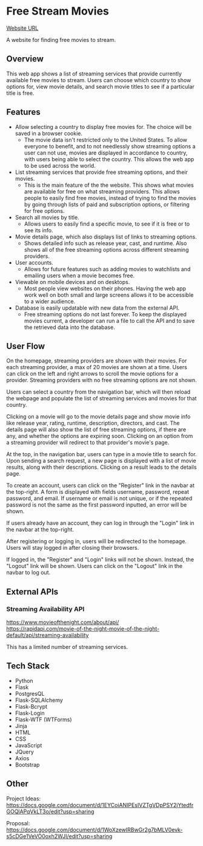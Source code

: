 # Free Stream Movies

[Website URL](https://myron-chens-springboard-capstone-1-free.onrender.com/)

A website for finding free movies to stream.

## Overview

This web app shows a list of streaming services that provide currently available free movies to stream. Users can
choose which country to show options for, view movie details, and search movie titles to see if a particular title
is free.

## Features

-   Allow selecting a country to display free movies for. The choice will be saved in a browser cookie.
    -   The movie data isn't restricted only to the United States. To allow everyone to benefit, and to not needlessly
        show streaming options a user can not use, movies are displayed in accordance to country, with users being
        able to select the country. This allows the web app to be used across the world.
-   List streaming services that provide free streaming options, and their movies.
    -   This is the main feature of the the website. This shows what movies are available for free on what streaming
        providers. This allows people to easily find free movies, instead of trying to find the movies by going through
        lists of paid and subscription options, or filtering for free options.
-   Search all movies by title.
    -   Allows users to easily find a specific movie, to see if it is free or to see its info.
-   Movie details page, which also displays list of links to streaming options.
    -   Shows detailed info such as release year, cast, and runtime. Also shows all of the free streaming options
        across different streaming providers.
-   User accounts.
    -   Allows for future features such as adding movies to watchlists and emailing users when a movie becomes free.
-   Viewable on mobile devices and on desktops.
    -   Most people view websites on their phones. Having the web app work well on both small and large screens allows
        it to be accessible to a wider audience.
-   Database is easily updatable with new data from the external API.
    -   Free streaming options do not last forever. To keep the displayed movies current, a developer can run a file
        to call the API and to save the retrieved data into the database.

## User Flow

On the homepage, streaming providers are shown with their movies. For each streaming provider, a max of 20 movies are
shown at a time. Users can click on the left and right arrows to scroll the movie options for a provider. Streaming
providers with no free streaming options are not shown.

Users can select a country from the navigation bar, which will then reload the webpage and populate the list of
streaming services and movies for that country.

Clicking on a movie will go to the movie details page and show movie info like release year, rating, runtime,
description, directors, and cast. The details page will also show the list of free streaming options, if there are
any, and whether the options are expiring soon. Clicking on an option from a streaming provider will redirect to that
provider's movie's page.

At the top, in the navigation bar, users can type in a movie title to search for. Upon sending a search request, a
new page is displayed with a list of movie results, along with their descriptions. Clicking on a result leads to the
details page.

To create an account, users can click on the "Register" link in the navbar at the top-right. A form is displayed
with fields username, password, repeat password, and email. If username or email is not unique, or if the repeated
password is not the same as the first password inputted, an error will be shown.

If users already have an account, they can log in through the "Login" link in the navbar at the top-right.

After registering or logging in, users will be redirected to the homepage. Users will stay logged in after closing
their browsers.

If logged in, the "Register" and "Login" links will not be shown. Instead, the "Logout" link will be shown. Users can
click on the "Logout" link in the navbar to log out.

## External APIs

### Streaming Availability API

https://www.movieofthenight.com/about/api/  
https://rapidapi.com/movie-of-the-night-movie-of-the-night-default/api/streaming-availability

This has a limited number of streaming services.

## Tech Stack

-   Python
-   Flask
-   PostgresQL
-   Flask-SQLAlchemy
-   Flask-Bcrypt
-   Flask-Login
-   Flask-WTF (WTForms)
-   Jinja
-   HTML
-   CSS
-   JavaScript
-   JQuery
-   Axios
-   Bootstrap

## Other

Project Ideas:
https://docs.google.com/document/d/1EYCoiANIPEsIVZTgVDpPSY2jYtedfrGOQlAPqVkLT3o/edit?usp=sharing

Proposal:
https://docs.google.com/document/d/1WoXzewIRBwGr2g7bMLV0evk-s5cDGe1VeVO0oxh2WJI/edit?usp=sharing
